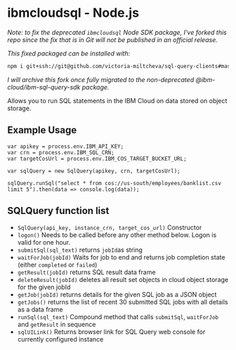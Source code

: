 # ibmcloudsql - Node.js

_Note: to fix the deprecated `ibmcloudsql` Node SDK package, I've forked this repo since the fix that is in Git will not be published in an official release._

_This fixed packaged can be installed with:_

```bash
npm i git+ssh://git@github.com/victoria-miltcheva/sql-query-clients#master
```

_I will archive this fork once fully migrated to the non-deprecated @ibm-cloud/ibm-sql-query-sdk package._

Allows you to run SQL statements in the IBM Cloud on data stored on object storage.

## Example Usage

```
var apikey = process.env.IBM_API_KEY;
var crn = process.env.IBM_SQL_CRN;
var targetCosUrl = process.env.IBM_COS_TARGET_BUCKET_URL;

var sqlQuery = new SqlQuery(apikey, crn, targetCosUrl);

sqlQuery.runSql("select * from cos://us-south/employees/banklist.csv limit 5").then(data => console.log(data));
```

## SQLQuery function list
 * `SqlQuery(api_key, instance_crn, target_cos_url)` Constructor
 * `logon()` Needs to be called before any other method below. Logon is valid for one hour.
 * `submitSql(sql_text)` returns `jobId`as string
 * `waitForJob(jobId)` Waits for job to end and returns job completion state (either `completed` or `failed`)
 * `getResult(jobId)` returns SQL result data frame
 * `deleteResult(jobId)` deletes all result set objects in cloud object storage for the given jobId
 * `getJob(jobId)` returns details for the given SQL job as a JSON object
 * `getJobs()` returns the list of recent 30 submitted SQL jobs with all details as a data frame
 * `runSql(sql_text)` Compound method that calls `submitSql`, `waitForJob` and `getResult` in sequence
 * `sqlUILink()` Returns browser link for SQL Query web console for currently configured instance
